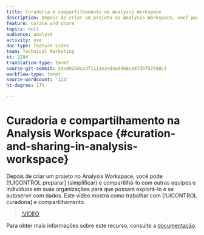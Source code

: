 ```yaml
---
title: Curadoria e compartilhamento na Analysis Workspace
description: Depois de criar um projeto no Analysis Workspace, você pode organizá-lo (simplificar) e compartilhá-lo com outras equipes e indivíduos em suas organizações para que eles possam explorá-lo e se autoservir com dados. Este vídeo mostra como trabalhar com curadoria e compartilhamento.
feature: curate and share
topics: null
audience: analyst
activity: use
doc-type: feature video
team: Technical Marketing
kt: 2294
translation-type: tm+mt
source-git-commit: 24ad92b0ccdf1112e3ed4a0968cd47db757598c3
workflow-type: tm+mt
source-wordcount: '123'
ht-degree: 17%

---
```



# Curadoria e compartilhamento na Analysis Workspace {#curation-and-sharing-in-analysis-workspace}

Depois de criar um projeto no Analysis Workspace, você pode [!UICONTROL preparar] (simplificar) e compartilhá-lo com outras equipes e indivíduos em suas organizações para que possam explorá-lo e se autoservir com dados. Este vídeo mostra como trabalhar com [!UICONTROL curadoria] e compartilhamento.

>[!VIDEO](https://video.tv.adobe.com/v/24711/?quality=12)

Para obter mais informações sobre este recurso, consulte a [documentação](https://marketing.adobe.com/resources/help/pt_BR/analytics/analysis-workspace/curate.html).